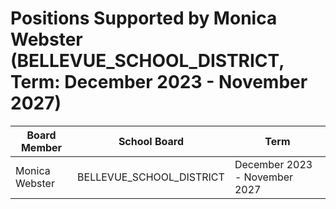 # Positions Supported by Monica Webster (BELLEVUE_SCHOOL_DISTRICT, Term: December 2023 - November 2027)

| Board Member | School Board | Term |
|--------------|--------------|------|
| Monica Webster | BELLEVUE_SCHOOL_DISTRICT | December 2023 - November 2027 |


